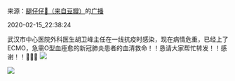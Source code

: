 来源：[腿仔仔🍖（来自豆瓣）](https://www.douban.com/people/capricorn_77/)的[广播](https://www.douban.com/people/capricorn_77/status/2813501229/)


2020-02-15_22:38:24


武汉市中心医院外科医生胡卫峰主任在一线抗疫时感染，现在病情危重，已经上了ECMO，急需O型血痊愈的新冠肺炎患者的血清救命！！恳请大家帮忙转发！！感谢！！🙏🙏🙏
![](./pic/2020-02-15_22:38:24-腿仔仔🍖的广播1.jpg)  

![](./pic/2020-02-15_22:38:24-腿仔仔🍖的广播2.jpg)  


